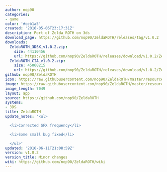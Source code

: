 ```yaml
---
author: nop90
categories:
- game
color: '#ceb1a5'
created: '2016-05-06T23:17:31Z'
description: Port of Zelda ROTH on 3ds
download_page: https://github.com/nop90/ZeldaROTH/releases/tag/v1.0.2
downloads:
  ZeldaROTH_3DSX_v1.0.2.zip:
    size: 44110456
    url: https://github.com/nop90/ZeldaROTH/releases/download/v1.0.2/ZeldaROTH_3DSX_v1.0.2.zip
  ZeldaROTH_CIA_v1.0.2.zip:
    size: 45068215
    url: https://github.com/nop90/ZeldaROTH/releases/download/v1.0.2/ZeldaROTH_CIA_v1.0.2.zip
github: nop90/ZeldaROTH
icon: https://raw.githubusercontent.com/nop90/ZeldaROTH/master/resources/icon.png
image: https://raw.githubusercontent.com/nop90/ZeldaROTH/master/resources/banner.png
image_length: 7049
layout: app
source: https://github.com/nop90/ZeldaROTH
systems:
- 3DS
title: ZeldaROTH
update_notes: '<ul>

  <li>Corrected SFX frequency</li>

  <li>Some small bug fixed</li>

  </ul>'
updated: '2016-06-11T21:08:59Z'
version: v1.0.2
version_title: Minor changes
wiki: https://github.com/nop90/ZeldaROTH/wiki
---
```

